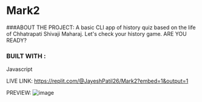 # Mark2
###ABOUT THE PROJECT:
A basic CLI app of history quiz based on the life of Chhatrapati Shivaji Maharaj. Let's check your history game.
ARE YOU READY?

### BUILT WITH : 
  
  Javascript
  
LIVE LINK:
https://replit.com/@JayeshPatil26/Mark2?embed=1&output=1

PREVIEW:
![image](https://user-images.githubusercontent.com/87223296/208231689-029b0670-005b-45e0-a637-31edd07c6c0d.png)

